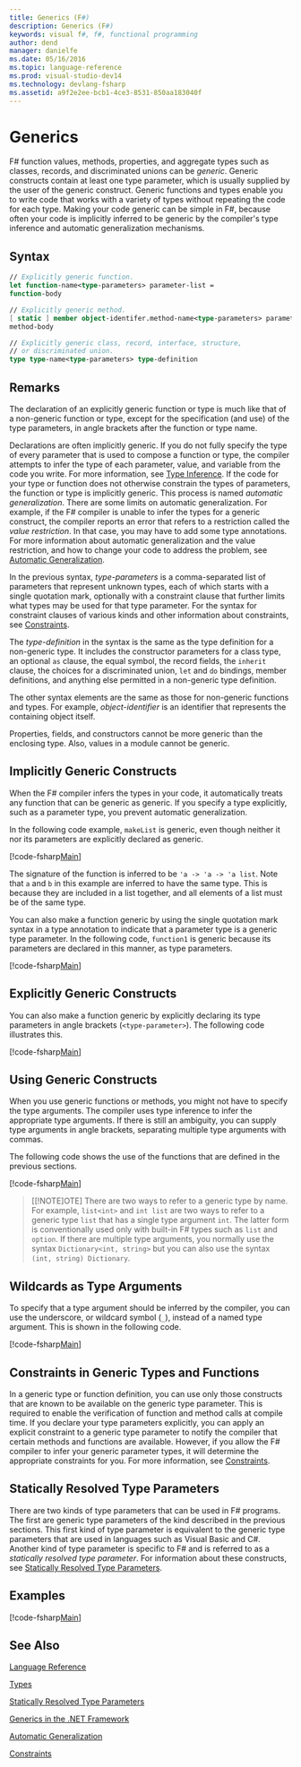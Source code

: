 ```yaml
---
title: Generics (F#)
description: Generics (F#)
keywords: visual f#, f#, functional programming
author: dend
manager: danielfe
ms.date: 05/16/2016
ms.topic: language-reference
ms.prod: visual-studio-dev14
ms.technology: devlang-fsharp
ms.assetid: a9f2e2ee-bcb1-4ce3-8531-850aa183040f 
---
```


# Generics

F# function values, methods, properties, and aggregate types such as classes, records, and discriminated unions can be *generic*. Generic constructs contain at least one type parameter, which is usually supplied by the user of the generic construct. Generic functions and types enable you to write code that works with a variety of types without repeating the code for each type. Making your code generic can be simple in F#, because often your code is implicitly inferred to be generic by the compiler's type inference and automatic generalization mechanisms.


## Syntax

```fsharp
// Explicitly generic function.
let function-name<type-parameters> parameter-list =
function-body

// Explicitly generic method.
[ static ] member object-identifer.method-name<type-parameters> parameter-list [ return-type ] =
method-body

// Explicitly generic class, record, interface, structure,
// or discriminated union.
type type-name<type-parameters> type-definition
```

## Remarks
The declaration of an explicitly generic function or type is much like that of a non-generic function or type, except for the specification (and use) of the type parameters, in angle brackets after the function or type name.

Declarations are often implicitly generic. If you do not fully specify the type of every parameter that is used to compose a function or type, the compiler attempts to infer the type of each parameter, value, and variable from the code you write. For more information, see [Type Inference](../type-inference.md). If the code for your type or function does not otherwise constrain the types of parameters, the function or type is implicitly generic. This process is named *automatic generalization*. There are some limits on automatic generalization. For example, if the F# compiler is unable to infer the types for a generic construct, the compiler reports an error that refers to a restriction called the *value restriction*. In that case, you may have to add some type annotations. For more information about automatic generalization and the value restriction, and how to change your code to address the problem, see [Automatic Generalization](automatic-generalization.md).

In the previous syntax, *type-parameters* is a comma-separated list of parameters that represent unknown types, each of which starts with a single quotation mark, optionally with a constraint clause that further limits what types may be used for that type parameter. For the syntax for constraint clauses of various kinds and other information about constraints, see [Constraints](constraints.md).

The *type-definition* in the syntax is the same as the type definition for a non-generic type. It includes the constructor parameters for a class type, an optional `as` clause, the equal symbol, the record fields, the `inherit` clause, the choices for a discriminated union, `let` and `do` bindings, member definitions, and anything else permitted in a non-generic type definition.

The other syntax elements are the same as those for non-generic functions and types. For example, *object-identifier* is an identifier that represents the containing object itself.

Properties, fields, and constructors cannot be more generic than the enclosing type. Also, values in a module cannot be generic.


## Implicitly Generic Constructs
When the F# compiler infers the types in your code, it automatically treats any function that can be generic as generic. If you specify a type explicitly, such as a parameter type, you prevent automatic generalization.

In the following code example, `makeList` is generic, even though neither it nor its parameters are explicitly declared as generic.

[!code-fsharp[Main](../../../../samples/snippets/fsharp/lang-ref-1/snippet1700.fs)]

The signature of the function is inferred to be `'a -> 'a -> 'a list`. Note that `a` and `b` in this example are inferred to have the same type. This is because they are included in a list together, and all elements of a list must be of the same type.

You can also make a function generic by using the single quotation mark syntax in a type annotation to indicate that a parameter type is a generic type parameter. In the following code, `function1` is generic because its parameters are declared in this manner, as type parameters.

[!code-fsharp[Main](../../../../samples/snippets/fsharp/lang-ref-1/snippet1701.fs)]
    
## Explicitly Generic Constructs
You can also make a function generic by explicitly declaring its type parameters in angle brackets (`<type-parameter>`). The following code illustrates this.

[!code-fsharp[Main](../../../../samples/snippets/fsharp/lang-ref-1/snippet1703.fs)]
    
## Using Generic Constructs
When you use generic functions or methods, you might not have to specify the type arguments. The compiler uses type inference to infer the appropriate type arguments. If there is still an ambiguity, you can supply type arguments in angle brackets, separating multiple type arguments with commas.

The following code shows the use of the functions that are defined in the previous sections.

[!code-fsharp[Main](../../../../samples/snippets/fsharp/lang-ref-1/snippet1702.fs)]
    
>[[!NOTE]OTE]
There are two ways to refer to a generic type by name. For example, `list<int>` and `int list` are two ways to refer to a generic type `list` that has a single type argument `int`. The latter form is conventionally used only with built-in F# types such as `list` and `option`. If there are multiple type arguments, you normally use the syntax `Dictionary<int, string>` but you can also use the syntax `(int, string) Dictionary`.

## Wildcards as Type Arguments
To specify that a type argument should be inferred by the compiler, you can use the underscore, or wildcard symbol (`_`), instead of a named type argument. This is shown in the following code.

[!code-fsharp[Main](../../../../samples/snippets/fsharp/lang-ref-1/snippet1704.fs)]
    
## Constraints in Generic Types and Functions
In a generic type or function definition, you can use only those constructs that are known to be available on the generic type parameter. This is required to enable the verification of function and method calls at compile time. If you declare your type parameters explicitly, you can apply an explicit constraint to a generic type parameter to notify the compiler that certain methods and functions are available. However, if you allow the F# compiler to infer your generic parameter types, it will determine the appropriate constraints for you. For more information, see [Constraints](constraints.md).


## Statically Resolved Type Parameters
There are two kinds of type parameters that can be used in F# programs. The first are generic type parameters of the kind described in the previous sections. This first kind of type parameter is equivalent to the generic type parameters that are used in languages such as Visual Basic and C#. Another kind of type parameter is specific to F# and is referred to as a *statically resolved type parameter*. For information about these constructs, see [Statically Resolved Type Parameters](statically-resolved-type-parameters.md).


## Examples
[!code-fsharp[Main](../../../../samples/snippets/fsharp/lang-ref-1/snippet1705.fs)]
    
## See Also
[Language Reference](../index.md)

[Types](../fsharp-types.md)

[Statically Resolved Type Parameters](statically-resolved-type-parameters.md)

[Generics in the .NET Framework](https://msdn.microsoft.com/library/ms172192.aspx)

[Automatic Generalization](automatic-generalization.md)

[Constraints](constraints.md)